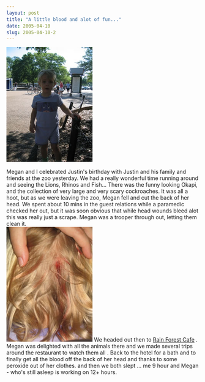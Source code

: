 ```yaml
---
layout: post
title: "A little blood and alot of fun..."
date: 2005-04-10
slug: 2005-04-10-2
---
```


 ![](/images/assets/IMG_2908.jpg) 

Megan and I celebrated Justin&apos;s birthday with Justin and his family and friends at the zoo yesterday. We had a really wonderful time running around and seeing the Lions, Rhinos and Fish... There was the funny looking Okapi, and the collection of very large and very scary cockroaches.  It was all a hoot, but as we were leaving the zoo, Megan fell and cut the back of her head.  We spent about 10 mins in the guest relations while a paramedic checked her out, but it was soon obvious that while head wounds bleed alot this was really just a scrape.  Megan was a trooper through out, letting them clean it.  
 ![](/images/assets/IMG_2934.jpg) 
We headed out then  to  [Rain Forest Cafe](http://www.rainforestcafe.com/) .  Megan was delighted with all the animals there and we made several trips around the restaurant to watch them all  .  Back to the hotel for a bath and to finally get all the blood off the back of her head and thanks to some peroxide out of her clothes.  and then we both slept ... me 9 hour and Megan - who&apos;s still asleep is working on 12+ hours.
